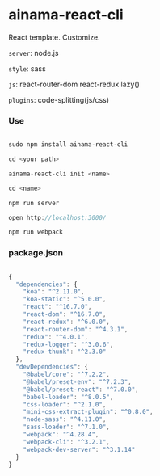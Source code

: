 # ainama-react-cli

React template. Customize.

`server`: node.js

`style`: sass

`js`: react-router-dom react-redux lazy()

`plugins`: code-splitting(js/css)

### Use
```js

sudo npm install ainama-react-cli

cd <your path>

ainama-react-cli init <name>

cd <name>

npm run server

open http://localhost:3000/

npm run webpack

```

### package.json
```js

{
  "dependencies": {
    "koa": "^2.11.0",
    "koa-static": "^5.0.0",
    "react": "^16.7.0",
    "react-dom": "^16.7.0",
    "react-redux": "^6.0.0",
    "react-router-dom": "^4.3.1",
    "redux": "^4.0.1",
    "redux-logger": "^3.0.6",
    "redux-thunk": "^2.3.0"
  },
  "devDependencies": {
    "@babel/core": "^7.2.2",
    "@babel/preset-env": "^7.2.3",
    "@babel/preset-react": "^7.0.0",
    "babel-loader": "^8.0.5",
    "css-loader": "^2.1.0",
    "mini-css-extract-plugin": "^0.8.0",
    "node-sass": "^4.11.0",
    "sass-loader": "^7.1.0",
    "webpack": "^4.28.4",
    "webpack-cli": "^3.2.1",
    "webpack-dev-server": "^3.1.14"
  }
}


```
